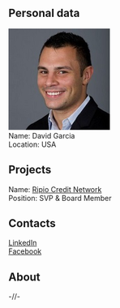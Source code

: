 ## Personal data
![david garcia photo](photo/david_garcia.jpg)  
Name:   David Garcia  
Location: USA   
## Projects 
Name: [Ripio Credit Network](../projects/ripio_credit_network.md)  
Position: SVP & Board Member   
## Contacts
[LinkedIn](https://www.linkedin.com/in/gdavideh/)  
[Facebook](https://www.facebook.com/g.davideh)
## About
-//-

